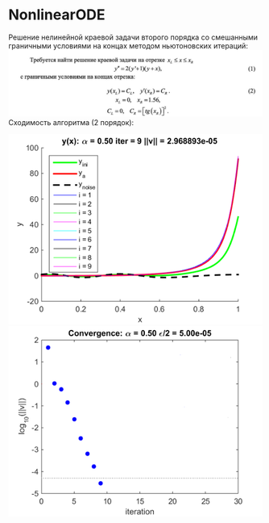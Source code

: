 # NonlinearODE
Решение нелинейной краевой задачи  второго порядка со смешанными граничными условиями на концах методом ньютоновских итераций:
![](https://github.com/solnyshko-j/ODEnonlinear/blob/main/Условие%20задачи.jpeg?raw=true)
Сходимость алгоритма (2 порядок):

![](https://github.com/solnyshko-j/ODEnonlinear/blob/main/im2.png?raw=true)
![](https://github.com/solnyshko-j/ODEnonlinear/blob/main/im3.PNG?raw=true)
